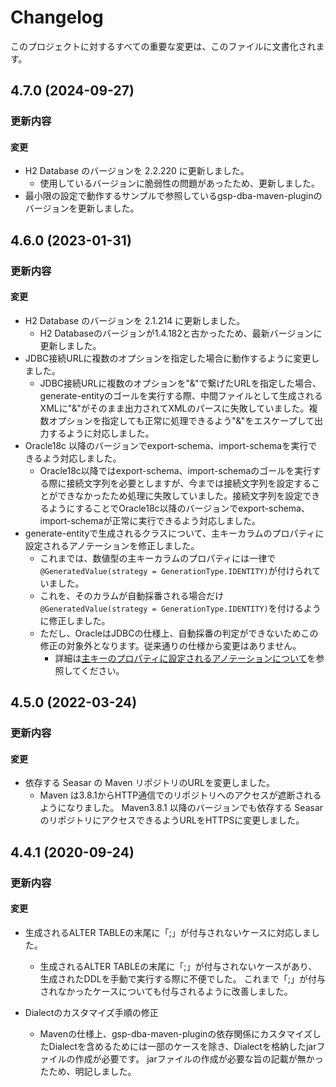 # Changelog

このプロジェクトに対するすべての重要な変更は、このファイルに文書化されます。

## 4.7.0 (2024-09-27)
### 更新内容
#### 変更
- H2 Database のバージョンを 2.2.220 に更新しました。
  - 使用しているバージョンに脆弱性の問題があったため、更新しました。
- 最小限の設定で動作するサンプルで参照しているgsp-dba-maven-pluginのバージョンを更新しました。

## 4.6.0 (2023-01-31)
### 更新内容
#### 変更
- H2 Database のバージョンを 2.1.214 に更新しました。
  - H2 Databaseのバージョンが1.4.182と古かったため、最新バージョンに更新しました。
- JDBC接続URLに複数のオプションを指定した場合に動作するように変更しました。
  - JDBC接続URLに複数のオプションを"&"で繋げたURLを指定した場合、generate-entityのゴールを実行する際、中間ファイルとして生成されるXMLに"&"がそのまま出力されてXMLのパースに失敗していました。複数オプションを指定しても正常に処理できるよう"&"をエスケープして出力するように対応しました。
- Oracle18c 以降のバージョンでexport-schema、import-schemaを実行できるよう対応しました。
  - Oracle18c以降ではexport-schema、import-schemaのゴールを実行する際に接続文字列を必要としますが、今までは接続文字列を設定することができなかったため処理に失敗していました。接続文字列を設定できるようにすることでOracle18c以降のバージョンでexport-schema、import-schemaが正常に実行できるよう対応しました。
- generate-entityで生成されるクラスについて、主キーカラムのプロパティに設定されるアノテーションを修正しました。
    - これまでは、数値型の主キーカラムのプロパティには一律で`@GeneratedValue(strategy = GenerationType.IDENTITY)`が付けられていました。
    - これを、そのカラムが自動採番される場合だけ`@GeneratedValue(strategy = GenerationType.IDENTITY)`を付けるように修正しました。
    - ただし、OracleはJDBCの仕様上、自動採番の判定ができないためこの修正の対象外となります。従来通りの仕様から変更はありません。
        - 詳細は[主キーのプロパティに設定されるアノテーションについて](recipe/spec-generatedEntity.md#主キーのプロパティに設定されるアノテーションについて)を参照してください。

## 4.5.0 (2022-03-24)
### 更新内容
#### 変更
- 依存する Seasar の Maven リポジトリのURLを変更しました。
  - Maven は3.8.1からHTTP通信でのリポジトリへのアクセスが遮断されるようになりました。
    Maven3.8.1 以降のバージョンでも依存する Seasar のリポジトリにアクセスできるようURLをHTTPSに変更しました。

## 4.4.1 (2020-09-24)
### 更新内容
#### 変更
- 生成されるALTER TABLEの末尾に「;」が付与されないケースに対応しました。
  - 生成されるALTER TABLEの末尾に「;」が付与されないケースがあり、生成されたDDLを手動で実行する際に不便でした。
    これまで「;」が付与されなかったケースについても付与されるように改善しました。

- Dialectのカスタマイズ手順の修正
  - Mavenの仕様上、gsp-dba-maven-pluginの依存関係にカスタマイズしたDialectを含めるためには一部のケースを除き、Dialectを格納したjarファイルの作成が必要です。
   jarファイルの作成が必要な旨の記載が無かったため、明記しました。